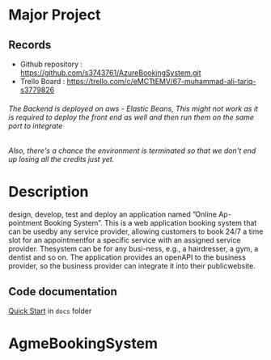 # Major Project


## Records

* Github repository : https://github.com/s3743761/AzureBookingSystem.git
* Trello Board : https://trello.com/c/eMCTtEMV/67-muhammad-ali-tariq-s3779826

###### The Backend is deployed on aws - Elastic Beans, This might not work as it is required to deploy the front end as well and then run them on the same port to integrate
###### Also, there's a chance the environment is terminated so that we don't end up losing all the credits just yet.

# Description

design, develop, test and deploy an application named ”Online Ap-pointment Booking System”. This is a web application booking system that can be usedby any service provider, allowing customers to book 24/7 a time slot for an appointmentfor a specific service with an assigned service provider. Thesystem can be for any busi-ness, e.g., a hairdresser, a gym, a dentist and so on. The application provides an openAPI to the business provider, so the business provider can integrate it into their publicwebsite. 


## Code documentation

[Quick Start](/docs/README.md) in `docs` folder
# AgmeBookingSystem
